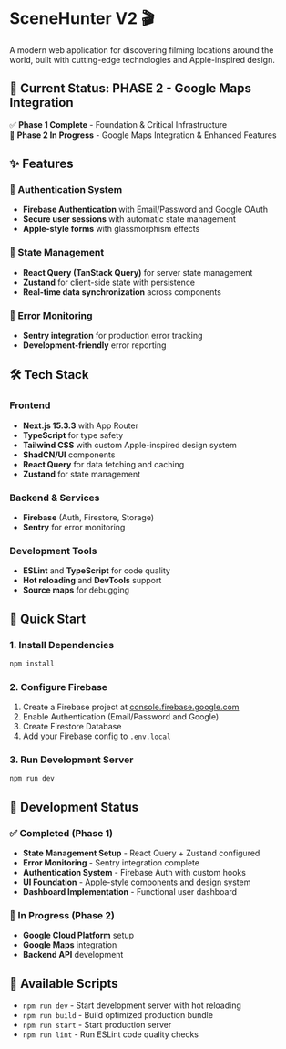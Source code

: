 # SceneHunter V2 🎬

A modern web application for discovering filming locations around the world, built with cutting-edge technologies and Apple-inspired design.

## 🚀 Current Status: PHASE 2 - Google Maps Integration

✅ **Phase 1 Complete** - Foundation & Critical Infrastructure  
🔄 **Phase 2 In Progress** - Google Maps Integration & Enhanced Features

## ✨ Features

### 🔐 Authentication System
- **Firebase Authentication** with Email/Password and Google OAuth
- **Secure user sessions** with automatic state management
- **Apple-style forms** with glassmorphism effects

### 🎯 State Management
- **React Query (TanStack Query)** for server state management
- **Zustand** for client-side state with persistence
- **Real-time data synchronization** across components

### 🚨 Error Monitoring
- **Sentry integration** for production error tracking
- **Development-friendly** error reporting

## 🛠 Tech Stack
### Frontend
- **Next.js 15.3.3** with App Router
- **TypeScript** for type safety
- **Tailwind CSS** with custom Apple-inspired design system
- **ShadCN/UI** components
- **React Query** for data fetching and caching
- **Zustand** for state management

### Backend & Services
- **Firebase** (Auth, Firestore, Storage)
- **Sentry** for error monitoring

### Development Tools
- **ESLint** and **TypeScript** for code quality
- **Hot reloading** and **DevTools** support
- **Source maps** for debugging

## 🚀 Quick Start

### 1. Install Dependencies
```bash
npm install
```


### 2. Configure Firebase
1. Create a Firebase project at [console.firebase.google.com](https://console.firebase.google.com)
2. Enable Authentication (Email/Password and Google)
3. Create Firestore Database
4. Add your Firebase config to `.env.local`

### 3. Run Development Server
```bash
npm run dev
```

## 🎯 Development Status

### ✅ Completed (Phase 1)
- **State Management Setup** - React Query + Zustand configured
- **Error Monitoring** - Sentry integration complete
- **Authentication System** - Firebase Auth with custom hooks
- **UI Foundation** - Apple-style components and design system
- **Dashboard Implementation** - Functional user dashboard

### 🔄 In Progress (Phase 2)
- **Google Cloud Platform** setup
- **Google Maps** integration
- **Backend API** development

## 🔧 Available Scripts

- `npm run dev` - Start development server with hot reloading
- `npm run build` - Build optimized production bundle
- `npm run start` - Start production server
- `npm run lint` - Run ESLint code quality checks

